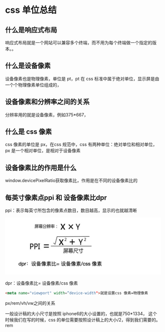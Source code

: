 # css 单位总结
## 什么是响应式布局
响应式布局就是一个网站可以兼容多个终端，而不用为每个终端做一个指定的版本。。

## 什么是设备像素
设备像素也是物理像素，单位是 pt，pt 在 css 标准中属于绝对单位，显示屏是由一个个物理像素单位组成的，

## 设备像素和分辨率之间的关系
分辨率用的就是设备像素，例如375*667，

## 什么是 css 像素
css 像素的单位是 px，在css 规范中，css 有两种单位：绝对单位和相对单位，px 是一个相对单位，是相对于设备像素

## 设备像素比的作用是什么
window.devicePixelRatio获取像素比，作用是在不同的设备像素比的

## 每英寸像素点ppi 和 设备像素比dpr
ppi：表示每英寸所包含的像素点数目，数目越高，显示的也就越清晰

![像素比](images/02-1.png)



dpr：设备像素比= 设备像素/css 像素
```html
<meta name="viewport" width=“device-width">就是设置css 像素=物理像素
```

px/rem/vh/vw之间的关系

一般设计稿的大小尺寸是按照 iphone6的大小设置的，也就是750*1334，
这个时候我们在写的时候，css 的单位需要按照设计稿上的大小/2，得到我们需要的。
rem